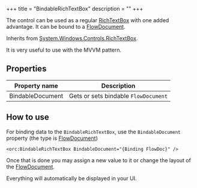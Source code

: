+++
title = "BindableRichTextBox" 
description = ""
+++

The control can be used as a regular [RichTextBox][1] with one added advantage. It can be bound to a [FlowDocument][2]. 

Inherits from [System.Windows.Controls.RichTextBox][1].

It is very useful to use with the MVVM pattern.

## Properties

Property name|Description
---|---
BindableDocument|Gets or sets bindable `FlowDocument`

## How to use

For binding data to the `BindableRichTextBox`, use the `BindableDocument` property  (the type is [FlowDocument][2])

```
<orc:BindableRichTextBox BindableDocument="{Binding FlowDoc}" />
```

Once that is done you may assign a new value to it or change the layout of the  [FlowDocument][2]. 

Everything will automatically be displayed in your UI.

[1]: https://msdn.microsoft.com/en-us/library/system.windows.controls.richtextbox(v=vs.110).aspx
[2]: https://msdn.microsoft.com/en-us/library/system.windows.documents.flowdocument(v=vs.110).aspx